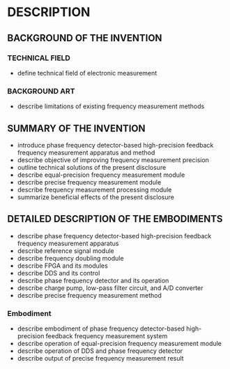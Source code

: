 # DESCRIPTION

## BACKGROUND OF THE INVENTION

### TECHNICAL FIELD

- define technical field of electronic measurement

### BACKGROUND ART

- describe limitations of existing frequency measurement methods

## SUMMARY OF THE INVENTION

- introduce phase frequency detector-based high-precision feedback frequency measurement apparatus and method
- describe objective of improving frequency measurement precision
- outline technical solutions of the present disclosure
- describe equal-precision frequency measurement module
- describe precise frequency measurement module
- describe frequency measurement processing module
- summarize beneficial effects of the present disclosure

## DETAILED DESCRIPTION OF THE EMBODIMENTS

- describe phase frequency detector-based high-precision feedback frequency measurement apparatus
- describe reference signal module
- describe frequency doubling module
- describe FPGA and its modules
- describe DDS and its control
- describe phase frequency detector and its operation
- describe charge pump, low-pass filter circuit, and A/D converter
- describe precise frequency measurement method

### Embodiment

- describe embodiment of phase frequency detector-based high-precision feedback frequency measurement system
- describe operation of equal-precision frequency measurement module
- describe operation of DDS and phase frequency detector
- describe output of precise frequency measurement result

